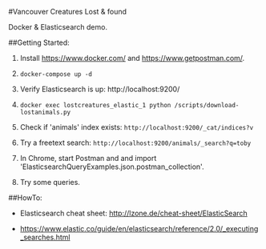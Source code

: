 #Vancouver Creatures Lost & found

Docker & Elasticsearch demo.

##Getting Started:

1. Install https://www.docker.com/ and  https://www.getpostman.com/.

3. ```docker-compose up -d```

4. Verify Elasticsearch is up: http://localhost:9200/

4. ```docker exec lostcreatures_elastic_1 python /scripts/download-lostanimals.py```

5. Check if 'animals' index exists: ```http://localhost:9200/_cat/indices?v```

6. Try a freetext search: ```http://localhost:9200/animals/_search?q=toby```

7. In Chrome, start Postman and and import 'ElasticsearchQueryExamples.json.postman_collection'.

8. Try some queries.

##HowTo:

- Elasticsearch cheat sheet: http://lzone.de/cheat-sheet/ElasticSearch

- https://www.elastic.co/guide/en/elasticsearch/reference/2.0/_executing_searches.html
